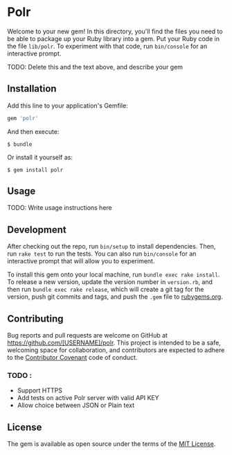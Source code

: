 # Polr

Welcome to your new gem! In this directory, you'll find the files you need to be able to package up your Ruby library into a gem. Put your Ruby code in the file `lib/polr`. To experiment with that code, run `bin/console` for an interactive prompt.

TODO: Delete this and the text above, and describe your gem

## Installation

Add this line to your application's Gemfile:

```ruby
gem 'polr'
```

And then execute:

    $ bundle

Or install it yourself as:

    $ gem install polr

## Usage

TODO: Write usage instructions here

## Development

After checking out the repo, run `bin/setup` to install dependencies. Then, run `rake test` to run the tests. You can also run `bin/console` for an interactive prompt that will allow you to experiment.

To install this gem onto your local machine, run `bundle exec rake install`. To release a new version, update the version number in `version.rb`, and then run `bundle exec rake release`, which will create a git tag for the version, push git commits and tags, and push the `.gem` file to [rubygems.org](https://rubygems.org).

## Contributing

Bug reports and pull requests are welcome on GitHub at https://github.com/[USERNAME]/polr. This project is intended to be a safe, welcoming space for collaboration, and contributors are expected to adhere to the [Contributor Covenant](http://contributor-covenant.org) code of conduct.

### TODO :

* Support HTTPS
* Add tests on active Polr server with valid API KEY
* Allow choice between JSON or Plain text


## License

The gem is available as open source under the terms of the [MIT License](http://opensource.org/licenses/MIT).

